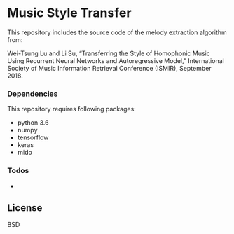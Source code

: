 # Music Style Transfer


This repository includes the source code of the melody extraction algorithm from:

Wei-Tsung Lu and Li Su, “Transferring the Style of Homophonic Music Using Recurrent Neural Networks and Autoregressive Model,” International Society of Music Information Retrieval Conference (ISMIR), September 2018.

### Dependencies

This repository requires following packages:

- python 3.6
- numpy
- tensorflow
- keras
- mido


### Todos

 - 

License
----

BSD




